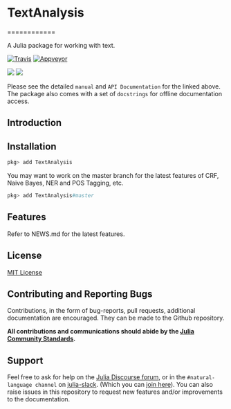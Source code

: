 # TextAnalysis
============

A Julia package for working with text.

[![Travis](https://travis-ci.org/JuliaText/TextAnalysis.jl.svg?branch=master)](https://travis-ci.org/JuliaText/TextAnalysis.jl)
[![Appveyor](https://ci.appveyor.com/api/projects/status/aviks/textanalysis-jl?svg=true)](https://ci.appveyor.com/project/aviks/textanalysis-jl)
<!--[![](https://img.shields.io/badge/docs-stable-blue.svg)](https://juliatext.github.io/TextAnalysis.jl/stable) -->
[![](https://img.shields.io/badge/docs-dev-blue.svg)](https://juliatext.github.io/TextAnalysis.jl/dev)
[![](https://img.shields.io/badge/docs-latest-blue.svg)](https://juliatext.github.io/TextAnalysis.jl/latest)

Please see the detailed `manual` and `API Documentation` for the linked above. The package also comes with a set of `docstrings` for offline documentation access.

## Introduction


## Installation

```julia
pkg> add TextAnalysis
```

You may want to work on the master branch for the latest features of CRF, Naive Bayes, NER and POS Tagging, etc.
```julia
pkg> add TextAnalysis#master
```

## Features

Refer to NEWS.md for the latest features.

## License

[MIT License](https://github.com/JuliaText/TextAnalysis.jl/blob/master/LICENSE.md)

## Contributing and Reporting Bugs

Contributions, in the form of bug-reports, pull requests, additional documentation are encouraged. They can be made to the Github repository.

**All contributions and communications should abide by the [Julia Community Standards](https://julialang.org/community/standards/).**

## Support

Feel free to ask for help on the [Julia Discourse forum](https://discourse.julialang.org/), or in the `#natural-language channel` on [julia-slack](https://julialang.slack.com). (Which you can [join here](https://slackinvite.julialang.org/)). You can also raise issues in this repository to request new features and/or improvements to the documentation.

